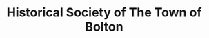 ---
layout: repo
title: "Historical Society of The Town of Bolton"
id: 18831
permalink: repos/18831/
---